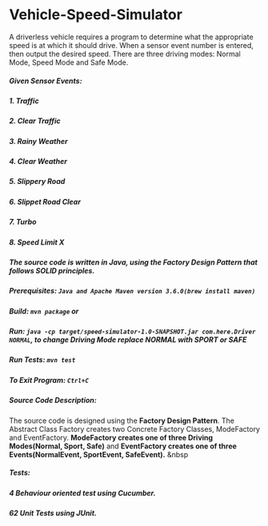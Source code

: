 # Vehicle-Speed-Simulator
A driverless vehicle requires a program to determine what the appropriate speed is at which it should drive. When a sensor event number is entered, then output the desired speed. There are three driving modes: Normal Mode, Speed Mode and Safe Mode. 

##### Given Sensor Events:
##### 1. Traffic 
##### 2. Clear Traffic
##### 3. Rainy Weather
##### 4. Clear Weather
##### 5. Slippery Road
##### 6. Slippet Road Clear
##### 7. Turbo
##### 8. Speed Limit X

##### The source code is written in Java, using the Factory Design Pattern that follows SOLID principles.

##### Prerequisites: `Java and Apache Maven version 3.6.0(brew install maven)`

##### Build: `mvn package` or 

##### Run: `java -cp target/speed-simulator-1.0-SNAPSHOT.jar com.here.Driver NORMAL`, to change Driving Mode replace NORMAL with SPORT or SAFE

##### Run Tests: `mvn test`

##### To Exit Program: `Ctrl+C`

##### Source Code Description: 
The source code is designed using the **Factory Design Pattern**. The Abstract Class Factory creates two Concrete Factory Classes, ModeFactory and EventFactory. 
**ModeFactory creates one of three Driving Modes(Normal, Sport, Safe)** and **EventFactory creates one of three Events(NormalEvent, SportEvent, SafeEvent).**
&nbsp

##### Tests:
##### 4 Behaviour oriented test using Cucumber.
##### 62 Unit Tests using JUnit.
